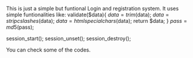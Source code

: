 This is just a simple but funtional Login and registration system.
It uses simple funtionalities like:
validate($data){
$data = trim($data);
$data = stripcslashes($data);
$data = htmlspecialchars($data);
return $data;
}
$pass = md5($pass);

session_start();
session_unset();
session_destroy();

You can check some of the codes.
